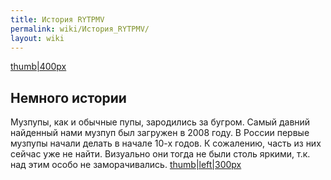 ```yaml
---
title: История RYTPMV
permalink: wiki/История_RYTPMV/
layout: wiki
---
```


[thumb\|400px](Файл:YTPMV.jpg "wikilink")

## Немного истории

Музпупы, как и обычные пупы, зародились за бугром. Самый давний
найденный нами музпуп был загружен в 2008 году. В России первые музпупы
начали делать в начале 10-х годов. К сожалению, часть из них сейчас уже
не найти. Визуально они тогда не были столь яркими, т.к. над этим особо
не заморачивались.
[thumb\|left\|300px](Файл:Один_из_музпупов_того_времени "wikilink")
